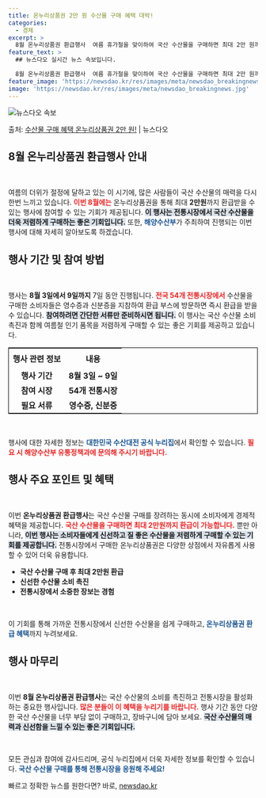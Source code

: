 ```yaml
---
title: 온누리상품권 2만 원 수산물 구매 혜택 대박!
categories:
  - 경제
excerpt: >
  8월 온누리상품권 환급행사  여름 휴가철을 맞이하여 국산 수산물을 구매하면 최대 2만 원까지 온누리상품권으로…
feature_text: >
  ## 뉴스다오 실시간 뉴스 속보입니다.

  8월 온누리상품권 환급행사  여름 휴가철을 맞이하여 국산 수산물을 구매하면 최대 2만 원까지 온누리상품권으로…
feature_image: 'https://newsdao.kr/res/images/meta/newsdao_breakingnews.jpg'
image: 'https://newsdao.kr/res/images/meta/newsdao_breakingnews.jpg'
---
```


![뉴스다오 속보](https://newsdao.kr/res/images/meta/newsdao_breakingnews.jpg)

<p>출처: <a href="https://newsdao.kr/5184" rel="dofollow">수산물 구매 혜택 온누리상품권 2만 원!</a> | 뉴스다오</p>

<h2 data-ke-size="size26">8월 온누리상품권 환급행사 안내</h2>

<p data-ke-size="size16">&nbsp;</p>

여름의 더위가 절정에 달하고 있는 이 시기에, 많은 사람들이 국산 수산물의 매력을 다시 한번 느끼고 있습니다. <b><span style="color: #ee2323;">이번 8월에는</span></b> 온누리상품권을 통해 최대 <b>2만원</b>까지 환급받을 수 있는 행사에 참여할 수 있는 기회가 제공됩니다. <b><span style="background-color: #21538527;">이 행사는 전통시장에서 국산 수산물을 더욱 저렴하게 구매하는 좋은 기회입니다.</span></b> 또한, <b><span style="color: #1a5490;">해양수산부</span></b>가 주최하여 진행되는 이번 행사에 대해 자세히 알아보도록 하겠습니다.

<h2 data-ke-size="size26">행사 기간 및 참여 방법</h2>

<p data-ke-size="size16">&nbsp;</p>

행사는 <b>8월 3일에서 9일까지</b> 7일 동안 진행됩니다. <b><span style="color: #ee2323;">전국 54개 전통시장에서</span></b> 수산물을 구매한 소비자들은 영수증과 신분증을 지참하여 환급 부스에 방문하면 즉시 환급을 받을 수 있습니다. <b><span style="background-color: #21538527;">참여하려면 간단한 서류만 준비하시면 됩니다.</span></b> 이 행사는 국산 수산물 소비 촉진과 함께 여름철 인기 품목을 저렴하게 구매할 수 있는 좋은 기회를 제공하고 있습니다.

<table style="width: 100%; border: 1px solid black;">
    <tr>
        <th style="text-align: center; height: 40px;"><b>행사 관련 정보</b></th>
        <th style="text-align: center; height: 40px;"><b>내용</b></th>
    </tr>
    <tr>
        <td style="text-align: center; height: 17px;"><b>행사 기간</b></td>
        <td style="text-align: center; height: 17px;"><b>8월 3일 ~ 9일</b></td>
    </tr>
    <tr>
        <td style="text-align: center; height: 17px;"><b>참여 시장</b></td>
        <td style="text-align: center; height: 17px;"><b>54개 전통시장</b></td>
    </tr>
    <tr>
        <td style="text-align: center; height: 17px;"><b>필요 서류</b></td>
        <td style="text-align: center; height: 17px;"><b>영수증, 신분증</b></td>
    </tr>
</table>

<p data-ke-size="size16">&nbsp;</p>

행사에 대한 자세한 정보는 <b><span style="color: #1a5490;">대한민국 수산대전 공식 누리집</span></b>에서 확인할 수 있습니다. <b><span style="color: #ee2323;">필요 시 해양수산부 유통정책과에 문의해 주시기 바랍니다.</span></b> 

<h2 data-ke-size="size26">행사 주요 포인트 및 혜택</h2>

<p data-ke-size="size16">&nbsp;</p>

이번 <b>온누리상품권 환급행사</b>는 국산 수산물 구매를 장려하는 동시에 소비자에게 경제적 혜택을 제공합니다. <b><span style="color: #ee2323;">국산 수산물을 구매하면 최대 2만원까지 환급이 가능합니다.</span></b> 뿐만 아니라, <b><span style="background-color: #21538527;">이번 행사는 소비자들에게 신선하고 질 좋은 수산물을 저렴하게 구매할 수 있는 기회를 제공합니다.</span></b> 전통시장에서 구매한 온누리상품권은 다양한 상점에서 자유롭게 사용할 수 있어 더욱 유용합니다.

<ul>
    <li><b>국산 수산물 구매 후 최대 2만원 환급</b></li>
    <li><b>신선한 수산물 소비 촉진</b></li>
    <li><b>전통시장에서 소중한 장보는 경험</b></li>
</ul>

<p data-ke-size="size16">&nbsp;</p>

이 기회를 통해 가까운 전통시장에서 신선한 수산물을 쉽게 구매하고, <b><span style="color: #1a5490;">온누리상품권 환급 혜택</span></b>까지 누려보세요.

<h2 data-ke-size="size26">행사 마무리</h2>

<p data-ke-size="size16">&nbsp;</p>

이번 <b>8월 온누리상품권 환급행사</b>는 국산 수산물의 소비를 촉진하고 전통시장을 활성화하는 중요한 행사입니다. <b><span style="color: #ee2323;">많은 분들이 이 혜택을 누리기를 바랍니다.</span></b> 행사 기간 동안 다양한 국산 수산물을 너무 부담 없이 구매하고, 장바구니에 담아 보세요. <b><span style="background-color: #21538527;">국산 수산물의 매력과 신선함을 느낄 수 있는 좋은 기회입니다.</span></b>

<p data-ke-size="size16">&nbsp;</p>

모든 관심과 참여에 감사드리며, 공식 누리집에서 더욱 자세한 정보를 확인할 수 있습니다. <b><span style="color: #1a5490;">국산 수산물 구매를 통해 전통시장을 응원해 주세요!</span></b> 

빠르고 정확한 뉴스를 원한다면? 바로, <a href="https://newsdao.kr" rel="dofollow">newsdao.kr</a>


